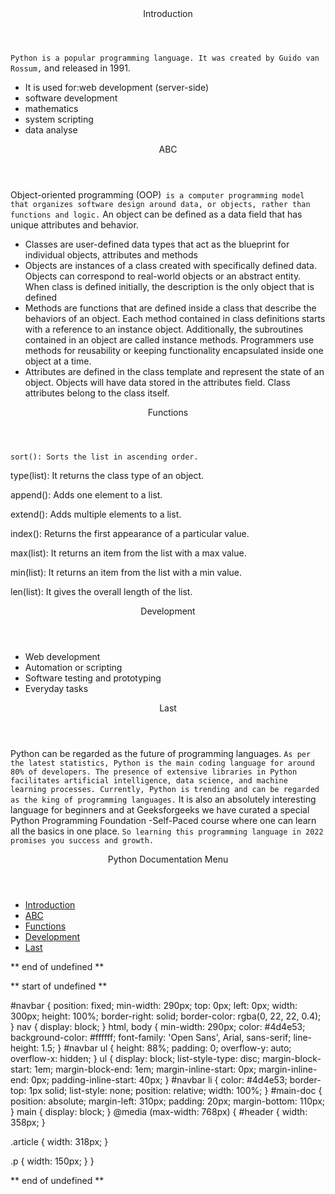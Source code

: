 <!DOCTYPE html>
<html lang="en">
  <head>
    <meta charset="UTF-8">
    <meta name="viewport" content="width=device-width, initial-scale=1.0">
<title>Techincal Documentation Page</title>
    <link rel="stylesheet" href="./styles.css">
  </head>
  <body>
<main id="main-doc">
<section class="main-section" id="Introduction">
            <header>Introduction</header>
            <article>
            <p><code>Python is a popular programming language. It was created by Guido van Rossum,</code> and released in 1991.</p>
              <ul>
                <li>It is used for:web development (server-side)</li>
                <li>software development</li>
                <li>mathematics</li>
                <li>system scripting</li>
                <li>data analyse</li>
</ul>
</article>
</section>
<section class="main-section" id="ABC">
            <header>ABC</header>
            <article>
            <p>Object-oriented programming (OOP)<code> is a computer programming model that organizes software design around data, or objects, rather than functions and logic.</code> An object can be defined as a data field that has unique attributes and behavior.</p>
              <ul>
                <li>Classes are user-defined data types that act as the blueprint for individual objects, attributes and methods</li>
                <li>Objects are instances of a class created with specifically defined data. Objects can correspond to real-world objects or an abstract entity. When class is defined initially, the description is the only object that is defined</li>
                <li>Methods are functions that are defined inside a class that describe the behaviors of an object. Each method contained in class definitions starts with a reference to an instance object. Additionally, the subroutines contained in an object are called instance methods. Programmers use methods for reusability or keeping functionality encapsulated inside one object at a time.</li>
                <li>Attributes are defined in the class template and represent the state of an object. Objects will have data stored in the attributes field. Class attributes belong to the class itself.</li>
</ul>
</article>
</section>
<section class="main-section" id="Functions">
            <header>Functions</header>
            <article>
            <p><code>sort(): Sorts the list in ascending order.</code></p>
            <p>type(list): It returns the class type of an object.</p>
            <p>append(): Adds one element to a list.</p>
            <p>extend(): Adds multiple elements to a list.</p>
            <p>index(): Returns the first appearance of a particular value.</p>
            <p>max(list): It returns an item from the list with a max value.</p>
            <p>min(list): It returns an item from the list with a min value.</p>
            <p>len(list): It gives the overall length of the list.</p>
</article>
</section>
<section class="main-section" id="Development">
            <header>Development</header>
            <article>
              <ul>
                <li>Web development</li>
                <li>Automation or scripting</li>
                <li>Software testing and prototyping</li>
                <li>Everyday tasks</li>
</ul>
</article>
</section>
<section class="main-section" id="Last">
            <header>Last</header>
            <article>
            <p>Python can be regarded as the future of programming languages. <code>As per the latest statistics, Python is the main coding language for around 80% of developers. The presence of extensive libraries in Python facilitates artificial intelligence, data science, and machine learning processes. Currently, Python is trending and can be regarded as the king of programming languages.</code> It is also an absolutely interesting language for beginners and at Geeksforgeeks we have curated a special Python Programming Foundation -Self-Paced course where one can learn all the basics in one place. <code>So learning this programming language in 2022 promises you success and growth.</code></p>
</article>
</section>
  <nav id="navbar">
      <header>Python Documentation Menu</header>
      <ul>
        <li><a class="nav-link" href="#Introduction">Introduction</a></li>
        <li><a class="nav-link" href="#ABC">ABC</a></li>
        <li><a class="nav-link" href="#Functions">Functions</a></li>
        <li><a class="nav-link" href="#Development">Development</a></li>
        <li><a class="nav-link" href="#Last">Last</a></li>
        </ul>
        </nav>
</main>
</body>
</html>



** end of undefined **

** start of undefined **

#navbar {
    position: fixed;
    min-width: 290px;
    top: 0px;
    left: 0px;
    width: 300px;
    height: 100%;
    border-right: solid;
    border-color: rgba(0, 22, 22, 0.4);
}
nav {
    display: block;
}
html, body {
    min-width: 290px;
    color: #4d4e53;
    background-color: #ffffff;
    font-family: 'Open Sans', Arial, sans-serif;
    line-height: 1.5;
}
#navbar ul {
    height: 88%;
    padding: 0;
    overflow-y: auto;
    overflow-x: hidden;
}
ul {
    display: block;
    list-style-type: disc;
    margin-block-start: 1em;
    margin-block-end: 1em;
    margin-inline-start: 0px;
    margin-inline-end: 0px;
    padding-inline-start: 40px;
}
#navbar li {
    color: #4d4e53;
    border-top: 1px solid;
    list-style: none;
    position: relative;
    width: 100%;
}
#main-doc {
    position: absolute;
    margin-left: 310px;
    padding: 20px;
    margin-bottom: 110px;
}
main {
    display: block;
}
@media (max-width: 768px) {
  #header {
    width: 358px;
  }

  .article {
    width: 318px;
  }

  .p {
    width: 150px;
  }
}


** end of undefined **
